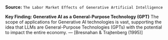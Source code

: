 **Source:** `The Labor Market Effects of Generative Artificial Intelligence`

**Key Finding: Generative AI as a General-Purpose Technology (GPT)**
The scope of applications for Generative AI technologies is vast, supporting the idea that LLMs are General-Purpose Technologies (GPTs) with the potential to impact the entire economy. — [Bresnahan & Trajtenberg (1995)]

